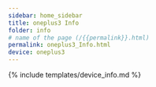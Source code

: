 ```yaml
---
sidebar: home_sidebar
title: oneplus3 Info
folder: info
# name of the page (/{{permalink}}.html)
permalink: oneplus3_Info.html
device: oneplus3
---
```

{% include templates/device_info.md %}
